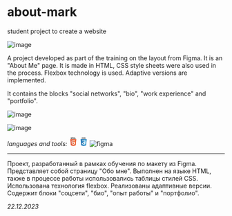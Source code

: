 # about-mark
student project to create a website

![image](https://github.com/user-attachments/assets/07f0d55c-4c2b-4cf9-94d1-560af9be8d78)

A project developed as part of the training on the layout from Figma. It is an "About Me" page.  It is made in HTML, CSS style sheets were also used in the process. Flexbox technology is used. Adaptive versions are implemented.

It contains the blocks "social networks", "bio", "work experience" and "portfolio".

![image](https://github.com/user-attachments/assets/5b2340a3-aef1-48fd-8f23-abbb9d4a6a6c)

![image](https://github.com/user-attachments/assets/9a50c623-661e-4b7d-8957-4b90f5591f55)

<i>languages and tools:</i> 
<img src="https://raw.githubusercontent.com/devicons/devicon/master/icons/html5/html5-original-wordmark.svg" alt="html5" width="20" height="20"/>
<img src="https://raw.githubusercontent.com/devicons/devicon/master/icons/css3/css3-original-wordmark.svg" alt="css3" width="20" height="20"/>
<img src="https://www.vectorlogo.zone/logos/figma/figma-icon.svg" alt="figma" width="15" height="15"/>

<hr>

Проект, разработанный в рамках обучения по макету из Figma. Представляет собой страницу "Обо мне".  Выполнен на языке HTML, также в процессе работы использовались таблицы стилей CSS. Использована технология flexbox. Реализованы адаптивные версии. 
Содержит блоки "соцсети", "био", "опыт работы" и "портфолио".

<i>22.12.2023</i>
